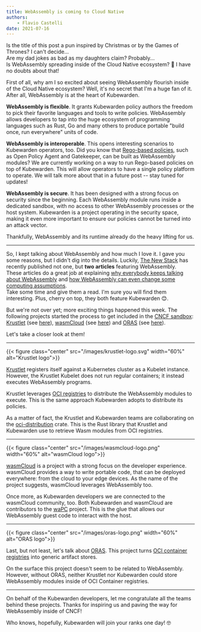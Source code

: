 ```yaml
---
title: WebAssembly is coming to Cloud Native
authors:
    - Flavio Castelli
date: 2021-07-16
---
```


Is the title of this post a pun inspired by Christmas or by the Games of Thrones?
I can't decide...  
Are my dad jokes as bad as my daughters claim? Probably...  
Is WebAssembly spreading inside of the Cloud Native ecosystem? 💯 I have no doubts
about that!

First of all, why am I so excited about seeing WebAssembly flourish inside
of the Cloud Native ecosystem? Well, it's no secret that I'm a huge fan of it.
After all, WebAssembly is at the heart of Kubewarden.

**WebAssembly is flexible**. It grants Kubewarden policy authors the freedom to
pick their favorite languages and tools to write policies.
WebAssembly allows developers to tap into the huge ecosystem of
programming languages such as Rust, Go and many others to produce portable
"build once, run everywhere" units of code.

**WebAssembly is interoperable**. This opens interesting scenarios to Kubewarden operators, too.
Did you know that [Rego-based policies](https://www.openpolicyagent.org/docs/latest/policy-language/),
such as Open Policy Agent and Gatekeeper, can be built as WebAssembly
modules? We are currently working on a way to run Rego-based policies on
top of Kubewarden. This will allow operators to have a single policy platform
to operate. We will talk more about that in a future post -- stay tuned for
updates!

**WebAssembly is secure**. It has been designed with a strong focus on
security since the beginning. Each WebAssembly module runs inside a
dedicated sandbox, with no access to other WebAssembly processes or
the host system.
Kubewarden is a project operating in the security space, making it even more
important to ensure our policies cannot be turned into an attack vector.

Thankfully, WebAssembly and its runtime already do the heavy lifting for us.

---

So, I kept talking about WebAssembly and how much I love it. I gave you
some reasons, but I didn't dig into the details. Luckily,
[The New Stack](https://thenewstack.io/) has recently published not one, but
**two articles** featuring WebAssembly.  
These articles do a great job at explaining
[why everybody keeps talking about WebAssembly](https://thenewstack.io/what-is-webassembly/)
and [how WebAssembly can even change some computing assumptions](https://thenewstack.io/webassembly-aims-to-eliminate-the-file-system/).  
Take some time and give them a read. I'm sure you will find them interesting.
Plus, cherry on top, they both feature Kubewarden 😊.


But we're not over yet; more exciting things happened this week. The
following projects started the process to get included in the [CNCF sandbox](https://www.cncf.io/sandbox-projects/):
[Krustlet](https://krustlet.dev/) (see [here](https://github.com/cncf/toc/issues/690)),
[wasmCloud](https://wasmcloud.com/) (see [here](https://github.com/cncf/toc/issues/693))
and
[ORAS](https://oras.land/) (see [here](https://github.com/cncf/toc/issues/692)).

Let's take a closer look at them!

---

{{< figure class="center" src="/images/krustlet-logo.svg" width="60%" alt="Krustlet logo">}}

[Krustlet](https://krustlet.dev/) registers itself against a Kubernetes cluster
as a Kubelet instance. However, the Krustlet Kubelet does not run regular containers;
it instead executes WebAssembly programs.

Krustlet leverages [OCI registries](https://opencontainers.org/) to distribute
the WebAssembly modules to execute. This is the same approach Kubewarden
adopts to distribute its policies.

As a matter of fact, the Krustlet and Kubewarden teams are collaborating on the
[oci-distribution](https://crates.io/crates/oci-distribution) crate. This is the Rust
library that Krustlet and Kubewarden use to retrieve
Wasm modules from OCI registries.

---

{{< figure class="center" src="/images/wasmcloud-logo.png" width="60%" alt="wasmCloud logo">}}

[wasmCloud](https://wasmcloud.com/) is a project with a strong focus on the
developer experience. wasmCloud provides a way to write portable code, that can be
deployed everywhere: from the cloud to your edge devices. As the name of the
project suggests, wasmCloud leverages WebAssembly too.

Once more, as Kubewarden developers we are connected to the wasmCloud community,
too. Both Kubewarden and wasmCloud are contributors to the [waPC](https://wapc.io/)
project. This is the glue that allows our WebAssembly guest code to interact
with the host.

---

{{< figure class="center" src="/images/oras-logo.png" width="60%" alt="ORAS logo">}}

Last, but not least, let's talk about [ORAS](https://oras.land/). This project
turns [OCI container registries](https://opencontainers.org/) into generic
artifact stores.

On the surface this project doesn't seem to be related to WebAssembly. However,
without ORAS, neither Krustlet nor Kubewarden could store WebAssembly modules
inside of OCI Container registries.

---

On behalf of the Kubewarden developers, let me congratulate all the teams
behind these projects. Thanks for inspiring us and paving the way for
WebAssembly inside of CNCF!

Who knows, hopefully, Kubewarden will join your ranks one day! 🤓
